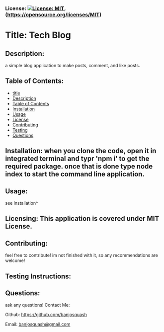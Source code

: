 
### License: [![License: MIT](https://img.shields.io/badge/License-MIT-yellow.svg)](https://opensource.org/licenses/MIT), (https://opensource.org/licenses/MIT)

# Title: Tech Blog

## Description:
a simple blog application to make posts, comment, and like posts.
## Table of Contents:
* [title](#title)
* [Description](#description)
* [Table of Contents](#table-of-contents)
* [Installation](#installation)
* [Usage](#usage)
* [License](#license)
* [Contributing](#contributing)
* [Testing](#testing)
* [Questions](#questions)
      
## Installation: when you clone the code, open it in integrated terminal and typr 'npm i' to get the required package. once that is done type node index to start the command line application.

## Usage: 
see installation^
## Licensing: This application is covered under MIT License.

## Contributing: 
feel free to contribute! im not finished with it, so any recommendations are welcome!
## Testing Instructions: 

## Questions: 
ask any questions!
Contact Me:

Github: https://github.com/banjosquash

Email: banjosquash@gmail.com
